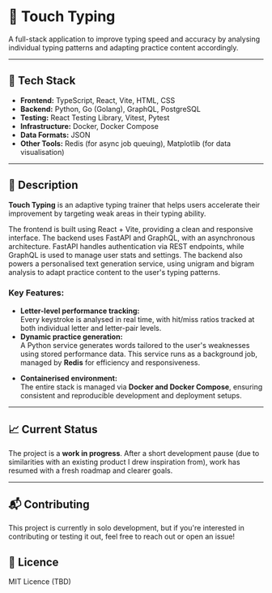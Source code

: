 # 🧠 Touch Typing

A full-stack application to improve typing speed and accuracy by analysing individual typing patterns and adapting practice content accordingly.

---

## 🚀 Tech Stack

- **Frontend:** TypeScript, React, Vite, HTML, CSS
- **Backend:** Python, Go (Golang), GraphQL, PostgreSQL
- **Testing:** React Testing Library, Vitest, Pytest
- **Infrastructure:** Docker, Docker Compose
- **Data Formats:** JSON
- **Other Tools:** Redis (for async job queuing), Matplotlib (for data visualisation)

---

## 🧩 Description

**Touch Typing** is an adaptive typing trainer that helps users accelerate their improvement by targeting weak areas in their typing ability.

The frontend is built using React + Vite, providing a clean and responsive interface. The backend uses FastAPI and GraphQL, with an asynchronous architecture. FastAPI handles authentication via REST endpoints, while GraphQL is used to manage user stats and settings. The backend also powers a personalised text generation service, using unigram and bigram analysis to adapt practice content to the user's typing patterns.

### Key Features:

- **Letter-level performance tracking:**  
  Every keystroke is analysed in real time, with hit/miss ratios tracked at both individual letter and letter-pair levels.
- **Dynamic practice generation:**  
  A Python service generates words tailored to the user's weaknesses using stored performance data. This service runs as a background job, managed by **Redis** for efficiency and responsiveness.

<!-- - **Data visualisation:**
  After collecting usage data, a Python script can parse the results and generate insightful graphs using **Matplotlib**, helping visualise improvement trends. -->

- **Containerised environment:**  
  The entire stack is managed via **Docker and Docker Compose**, ensuring consistent and reproducible development and deployment setups.

---

## 📈 Current Status

The project is a **work in progress**. After a short development pause (due to similarities with an existing product I drew inspiration from), work has resumed with a fresh roadmap and clearer goals.

---

## 📬 Contributing

This project is currently in solo development, but if you're interested in contributing or testing it out, feel free to reach out or open an issue!

<!-- ## 🧠 Future Plans

- A/B testing for different practice strategies
- Full account system for tracking long-term progress
- Leaderboards and gamified challenges
- Accessibility enhancements and mobile support -->

## 📜 Licence

MIT Licence (TBD)
